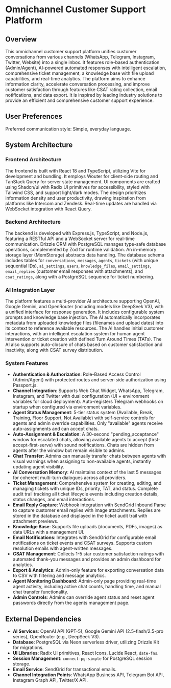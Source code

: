 # Omnichannel Customer Support Platform

## Overview

This omnichannel customer support platform unifies customer conversations from various channels (WhatsApp, Telegram, Instagram, Twitter, Website) into a single inbox. It features role-based authentication (Admin/Agent), AI-powered automated responses with intelligent escalation, comprehensive ticket management, a knowledge base with file upload capabilities, and real-time analytics. The platform aims to enhance information clarity, accelerate conversation processing, and improve customer satisfaction through features like CSAT rating collection, email notifications, and data export. It is inspired by leading industry solutions to provide an efficient and comprehensive customer support experience.

## User Preferences

Preferred communication style: Simple, everyday language.

## System Architecture

### Frontend Architecture

The frontend is built with React 18 and TypeScript, utilizing Vite for development and bundling. It employs Wouter for client-side routing and TanStack Query for server state management. UI components are crafted using Shadcn/ui with Radix UI primitives for accessibility, styled with Tailwind CSS, and support light/dark modes. The design prioritizes information density and user productivity, drawing inspiration from platforms like Intercom and Zendesk. Real-time updates are handled via WebSocket integration with React Query.

### Backend Architecture

The backend is developed with Express.js, TypeScript, and Node.js, featuring a RESTful API and a WebSocket server for real-time communication. Drizzle ORM with PostgreSQL manages type-safe database operations, complemented by Zod for runtime validation. An in-memory storage layer (MemStorage) abstracts data handling. The database schema includes tables for `conversations`, `messages`, `agents`, `tickets` (with unique sequential IDs), `ai_settings`, `users`, `knowledge_files`, `email_settings`, `email_replies` (customer email responses with attachments), and `csat_ratings`, along with a PostgreSQL sequence for ticket numbering.

### AI Integration Layer

The platform features a multi-provider AI architecture supporting OpenAI, Google Gemini, and OpenRouter (including models like DeepSeek V3), with a unified interface for response generation. It includes configurable system prompts and knowledge base injection. The AI automatically incorporates metadata from uploaded knowledge files (filenames and upload dates) into its context to reference available resources. The AI handles initial customer interactions, with an intelligent escalation system for human agent intervention or ticket creation with defined Turn Around Times (TATs). The AI also supports auto-closure of chats based on customer satisfaction and inactivity, along with CSAT survey distribution.

### System Features

-   **Authentication & Authorization**: Role-Based Access Control (Admin/Agent) with protected routes and server-side authorization using Passport.js.
-   **Channel Integration**: Supports Web Chat Widget, WhatsApp, Telegram, Instagram, and Twitter with dual configuration (UI + environment variables for cloud deployment). Auto-registers Telegram webhooks on startup when configured via environment variables.
-   **Agent Status Management**: 5-tier status system (Available, Break, Training, Floor Support, Not Available) with self-service controls for agents and admin override capabilities. Only "available" agents receive auto-assignments and can accept chats.
-   **Auto-Assignment & Escalation**: A 30-second "pending_acceptance" window for escalated chats, allowing available agents to accept (first-accept-first-serve) with sound notifications. Chats are hidden from agents after the window but remain visible to admins.
-   **Chat Transfer**: Admins can manually transfer chats between agents with visual warnings when assigning to non-available agents, instantly updating agent visibility.
-   **AI Conversation Memory**: AI maintains context of the last 5 messages for coherent multi-turn dialogues across all providers.
-   **Ticket Management**: Comprehensive system for creating, editing, and managing tickets with unique IDs, priority, TAT, and status. Complete audit trail tracking all ticket lifecycle events including creation details, status changes, and email interactions.
-   **Email Reply Capture**: Webhook integration with SendGrid Inbound Parse to capture customer email replies with image attachments. Replies are stored in the database and displayed in the ticket audit trail with attachment previews.
-   **Knowledge Base**: Supports file uploads (documents, PDFs, images) as data URLs with a management UI.
-   **Email Notifications**: Integrates with SendGrid for configurable email notifications on ticket events and CSAT surveys. Supports custom resolution emails with agent-written messages.
-   **CSAT Management**: Collects 1-5 star customer satisfaction ratings with automated thank-you messages and provides an admin dashboard for analytics.
-   **Export & Analytics**: Admin-only feature for exporting conversation data to CSV with filtering and message analytics.
-   **Agent Monitoring Dashboard**: Admin-only page providing real-time agent activity, including active chat counts, handling time, and manual chat transfer functionality.
-   **Admin Controls**: Admins can override agent status and reset agent passwords directly from the agents management page.

## External Dependencies

-   **AI Services**: OpenAI API (GPT-5), Google Gemini API (2.5-flash/2.5-pro series), OpenRouter (e.g., DeepSeek V3).
-   **Database**: PostgreSQL via Neon serverless driver, utilizing Drizzle Kit for migrations.
-   **UI Libraries**: Radix UI primitives, React Icons, Lucide React, `date-fns`.
-   **Session Management**: `connect-pg-simple` for PostgreSQL session storage.
-   **Email Service**: SendGrid for transactional emails.
-   **Channel Integration Points**: WhatsApp Business API, Telegram Bot API, Instagram Graph API, Twitter/X API.